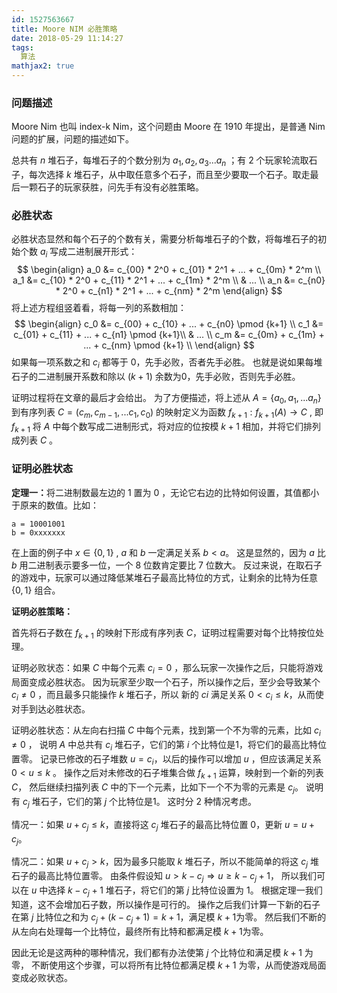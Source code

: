 ```yaml
---
id: 1527563667
title: Moore NIM 必胜策略
date: 2018-05-29 11:14:27
tags:
  算法
mathjax2: true
---
```


### 问题描述
Moore Nim 也叫 index-k Nim，这个问题由 Moore 在 1910 年提出，是普通 Nim 问题的扩展，问题的描述如下。

总共有 $n$ 堆石子，每堆石子的个数分别为 $a_1, a_2, a_3 ... a_n$ ；有 2 个玩家轮流取石子，每次选择 $k$ 堆石子，从中取任意多个石子，而且至少要取一个石子。取走最后一颗石子的玩家获胜，问先手有没有必胜策略。

### 必胜状态
必胜状态显然和每个石子的个数有关，需要分析每堆石子的个数，将每堆石子的初始个数 $a_i$ 写成二进制展开形式：
$$
\begin{align}
a_0 &= c_{00} * 2^0 + c_{01} * 2^1 + ... + c_{0m} * 2^m \\
a_1 &= c_{10} * 2^0 + c_{11} * 2^1 + ... + c_{1m} * 2^m \\
    & ... \\
a_n &= c_{n0} * 2^0 + c_{n1} * 2^1 + ... + c_{nm} * 2^m
\end{align}
$$
将上述方程组竖着看，将每一列的系数相加：
$$
\begin{align}
c_0 &= c_{00} + c_{10} + ... + c_{n0} \pmod {k+1} \\
c_1 &= c_{01} + c_{11} + ... + c_{n1} \pmod {k+1}\\
    & ... \\
c_m &= c_{0m} + c_{1m} + ... + c_{nm} \pmod {k+1} \\
\end{align}
$$
如果每一项系数之和 $c_i$ 都等于 $0$，先手必败，否者先手必胜。
也就是说如果每堆石子的二进制展开系数和除以 $(k+1)$ 余数为$0$，先手必败，否则先手必胜。

证明过程将在文章的最后才会给出。
为了方便描述，将上述从 $A = \{a_0, a_1, ... a_n\}$ 到有序列表 $C=(c_m, c_{m-1}, ... c_1, c_0)$
的映射定义为函数 $f_{k+1}: f_{k+1}(A) \to C$ ,
即 $f_{k+1}$ 将 $A$ 中每个数写成二进制形式，将对应的位按模 $k+1$ 相加，并将它们排列成列表 $C$ 。

### 证明必胜状态
<b>定理一：</b>将二进制数最左边的 $1$ 置为 $0$ ，无论它右边的比特如何设置，其值都小于原来的数值。比如：
``` plain
a = 10001001
b = 0xxxxxxx
```
在上面的例子中 $x \in \{0, 1\}$ , $a$ 和 $b$ 一定满足关系 $b < a$。
这是显然的，因为 $a$ 比 $b$ 用二进制表示要多一位，一个 $8$ 位数肯定要比 $7$ 位数大。
反过来说，在取石子的游戏中，玩家可以通过降低某堆石子最高比特位的方式，让剩余的比特为任意 $\{0, 1\}$ 组合。

<b>证明必胜策略：</b>

首先将石子数在 $f_{k+1}$ 的映射下形成有序列表 $C$，证明过程需要对每个比特按位处理。

证明必败状态：如果 $C$ 中每个元素 $c_i = 0$ ，那么玩家一次操作之后，只能将游戏局面变成必胜状态。
因为玩家至少取一个石子，所以操作之后，至少会导致某个 $c_i \ne 0$ ，而且最多只能操作 $k$ 堆石子，所以
新的 $ci$ 满足关系 $0 < c_i \le k$，从而使对手到达必胜状态。

证明必胜状态：从左向右扫描 $C$ 中每个元素，找到第一个不为零的元素，比如 $c_i \neq 0$ ，
说明 $A$ 中总共有 $c_i$ 堆石子，它们的第 $i$ 个比特位是1，将它们的最高比特位置零。
记录已修改的石子堆数 $u = c_i$，以后的操作可以增加 $u$ ，但应该满足关系 $0 < u \le k$ 。
操作之后对未修改的石子堆集合做 $f_{k+1}$ 运算，映射到一个新的列表 $C$，
然后继续扫描列表 $C$ 中的下一个元素，比如下一个不为零的元素是 $c_j$。
说明有 $c_j$ 堆石子，它们的第 $j$ 个比特位是1。 这时分 2 种情况考虑。

情况一：如果 $u + c_j \le k$，直接将这 $c_j$ 堆石子的最高比特位置 $0$，更新 $u = u + c_j$。

情况二：如果 $u + c_j > k$，因为最多只能取 $k$ 堆石子，所以不能简单的将这 $c_j$ 堆石子的最高比特位置零。
由条件假设知 $u > k - c_j \Rightarrow u \ge k - c_j + 1$，
所以我们可以在 $u$ 中选择 $k - c_j + 1$ 堆石子，将它们的第 $j$ 比特位设置为 $1$。
根据定理一我们知道，这不会增加石子数，所以操作是可行的。
操作之后我们计算一下新的石子在第 $j$ 比特位之和为 $c_j + (k - c_j + 1) = k + 1$，满足模 $k + 1$为零。
然后我们不断的从左向右处理每一个比特位，最终所有比特和都满足模 $k+1$为零。

因此无论是这两种的哪种情况，我们都有办法使第 $j$ 个比特位和满足模 $k + 1$ 为零，
不断使用这个步骤，可以将所有比特位都满足模 $k+1$ 为零，从而使游戏局面变成必败状态。
